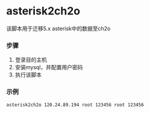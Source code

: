 # asterisk2ch2o

该脚本用于迁移5.x asterisk中的数据至ch2o


### 步骤
1. 登录目的主机
2. 安装mysql，并配置用户密码
3. 执行该脚本

### 示例

```
asterisk2ch2o 120.24.89.194 root 123456 root 123456
```
